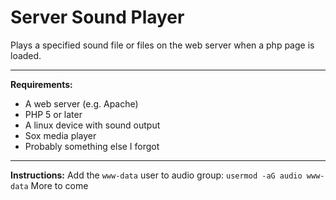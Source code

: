 # Server Sound Player
Plays a specified sound file or files on the web server when a php page is loaded.
- - -
**Requirements:**
- A web server (e.g. Apache)
- PHP 5 or later
- A linux device with sound output
- Sox media player
- Probably something else I forgot
---
**Instructions:**
Add the `www-data` user to audio group: `usermod -aG audio www-data`
More to come
